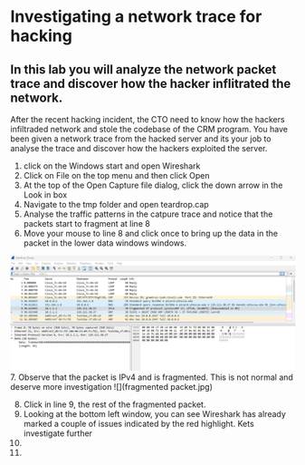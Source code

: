 # Investigating a network trace for hacking
## In this lab you will analyze the network packet trace and discover how the hacker inflitrated the network.

After the recent hacking incident, the CTO need to know how the hackers infiltraded network and stole the 
codebase of the CRM program. You have been given a network trace from the hacked server and its your job to analyse 
the trace and discover how the hackers exploited the server. 

1. click on the Windows start and open Wireshark
2. Click on File on the top menu and then click Open
3. At the top of the Open Capture file dialog, click the down arrow in the Look in box
4. Navigate to the tmp folder and open teardrop.cap 
5. Analyse the traffic patterns in the catpure trace and notice that the packets start to fragment at line 8 
6. Move your mouse to line 8 and click once to bring up the data in the packet in the lower data windows windows.

![](mainscreenLine8.png)
7. Observe that the packet is IPv4 and is fragmented. This is not normal and deserve more investigation
![](fragmented packet.jpg)

8. Click in line 9, the rest of the fragmented packet. 
9.  Looking at the bottom left window, you can see Wireshark has already marked a couple of issues indicated by the red highlight. Kets investigate further 
10.  
11. 
